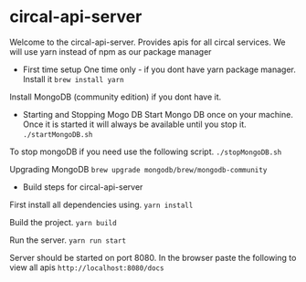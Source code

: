 # circal-api-server
Welcome to the circal-api-server. Provides apis for all circal services.
We will use yarn instead of npm as our package manager

* First time setup
One time only - if you dont have yarn package manager. Install it 
``` brew install yarn ```

Install MongoDB (community edition) if you dont have it.

* Starting and Stopping Mogo DB
Start Mongo DB once on your machine. Once it is started it will always be available 
until you stop it.
```./startMongoDB.sh```

To stop mongoDB if you need use the following script.
```./stopMongoDB.sh```

Upgrading MongoDB
``` brew upgrade mongodb/brew/mongodb-community ```

* Build steps for circal-api-server

First install all dependencies using.
```yarn install ```

Build the  project.
```yarn build ```

Run the server.
```yarn run start ```

Server should be started on port 8080. In the browser paste the following to view all apis
``` http://localhost:8080/docs ```